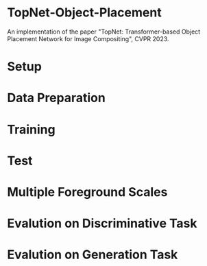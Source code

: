 # TopNet-Object-Placement
An implementation of the paper "TopNet: Transformer-based Object Placement Network for Image Compositing", CVPR 2023.

# Setup

# Data Preparation

# Training

# Test

# Multiple Foreground Scales

# Evalution on Discriminative Task

# Evalution on Generation Task
